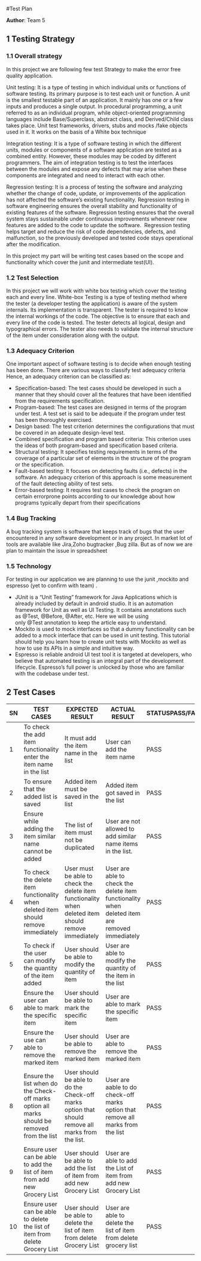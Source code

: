 #Test Plan 

**Author**: Team 5

## 1 Testing Strategy

### 1.1 Overall strategy

In this project we are following few test Strategy to make the error free quality application.

Unit testing: It is a type of testing in which individual units or functions of software testing. Its primary purpose is to test each unit or function. A unit is the smallest testable part of an application. It mainly has one or a few inputs and produces a single output. In procedural programming, a unit referred to as an individual program, while object-oriented programming languages include Base/Superclass, abstract class, and Derived/Child class takes place. Unit test frameworks, drivers, stubs and mocks /fake objects used in it. It works on the basis of a White box technique

Integration testing: It is a type of software testing in which the different units, modules or components of a software application are tested as a combined entity. However, these modules may be coded by different programmers.
The aim of integration testing is to test the interfaces between the modules and expose any defects that may arise when these components are integrated and need to interact with each other.

Regression testing: It is a process of testing the software and analyzing whether the change of code, update, or improvements of the application has not affected the software’s existing functionality.
Regression testing in software engineering ensures the overall stability and functionality of existing features of the software. Regression testing ensures that the overall system stays sustainable under continuous improvements whenever new features are added to the code to update the software. 
Regression testing helps target and reduce the risk of code dependencies, defects, and malfunction, so the previously developed and tested code stays operational after the modification.

In this project my part will be writing test cases based on the scope and functionality which cover the junit and intermediate test(UI).

### 1.2 Test Selection 

In this project we will work with white box testing which cover the testing each and every line. White-box Testing is a type of testing method where the tester (a developer testing the application) is aware of the system internals. Its implementation is transparent. The tester is required to know the internal workings of the code. The objective is to ensure that each and every line of the code is tested. The tester detects all logical, design and typographical errors. The tester also needs to validate the internal structure of the item under consideration along with the output.

### 1.3 Adequacy Criterion
One important aspect of software testing is to decide when enough testing has been done. There are various ways to classify test adequacy criteria Hence, an adequacy criterion can be classified as:
* Specification-based: The test cases should be developed in such a manner that they should cover all the features that have been identified from the requirements specification. 
* Program-based: The test cases are designed in terms of the program under test. A test set is said to be adequate if the program under test has been thoroughly exercised. 
* Design based: The test criterion determines the configurations that must be covered in an adequate design-level test. 
* Combined specification and program based criteria: This criterion uses the ideas of both program-based and specification based criteria.
* Structural testing: It specifies testing requirements in terms of the coverage of a particular set of elements in the structure of the program or the specification. 
* Fault-based testing: It focuses on detecting faults (i.e., defects) in the software. An adequacy criterion of this approach is some measurement of the fault detecting ability of test sets.
* Error-based testing: It requires test cases to check the program on certain errorprone points according to our knowledge about how programs typically depart from their specifications

### 1.4 Bug Tracking
A bug tracking system is software that keeps track of bugs that the user encountered in any software development or in any project. In market lot of tools are available like Jira,Zoho bugtracker ,Bug zilla. But as of now we are plan to maintain the issue in spreadsheet

### 1.5 Technology
 For testing in our application we are planning to use the junit ,mockito and espresso (yet to confirm with team) .
* JUnit is a “Unit Testing” framework for Java Applications which is already included by default in android studio. It is an automation framework for Unit as well as UI Testing. It contains annotations such as @Test, @Before, @After, etc. Here we will be using only @Test annotation to keep the article easy to understand.
* Mockito is used to mock interfaces so that a dummy functionality can be added to a mock interface that can be used in unit testing. This tutorial should help you learn how to create unit tests with Mockito as well as how to use its APIs in a simple and intuitive way.
* Espresso is reliable android UI test tool it  is targeted at developers, who believe that automated testing is an integral part of the development lifecycle. Espresso’s full power is unlocked by those who are familiar with the codebase under test.

## 2 Test Cases

|SN |	TEST CASES                                                                                                              	 | EXPECTED RESULT	                                                                                 | ACTUAL RESULT	                                                                              | STATUSPASS/FAIL    |
|---|--------------------------------------------------------------------------------------------------------------------------------|-------------------------------------------------------------------------------------------------------|--------------------------------------------------------------------------------------------------|--------------------|
|1  | To check the add item functionality  enter the item name in the list			                                           |It must add the item name in the list                                                                  |User can add the item name                                                                        | PASS               |
|2  | To ensure that the added list is saved               			                                                             |Added item must be saved in the list                                                                   |Added item got saved in the list                                                                  | PASS               |
|3  | Ensure while adding the item similar name cannot be added			                                                       |The list of item must not be duplicated                                                                |User are not allowed to add similar name items in the list.                                       | PASS               |
|4  | To check the delete item functionality when deleted item should remove immediately			                               |User must be able to check the delete item functionality when deleted item should remove immediately   |User are able to check the delete item functionality when deleted item are removed immediately    | PASS               |      
|5  | To check if the user can modify the quantity of the item added                                                            	 |User should be able to modify the quantity of item                                                     |User are able to modify the quantity of the item in the list                                      | PASS               |		
|6  | Ensure the user can able to mark the specific item			                                                             |User should be able to mark the specific item                                                          |User are able to mark the specific item                                                           | PASS               |
|7  | Ensure the use can able to  remove the marked item			                                                             |User should be able to remove the marked item                                                          |User are able to remove the marked item                                                           | PASS               |
|8  | Ensure the list when do the Check-off marks option all marks should be  removed from the list                                  |User should be able to do the Check-off marks option that should remove all marks from the list.       |User are aable to do check-off marks option that remove all marks from the list                   | PASS               |
|9  | Ensure user can be able to add the list of item from add new Grocery List                                                      |User should be able to add the list of item from add new Grocery List                                  |User are able to add the List of item from add new Grocery List                                   | PASS               |
|10 | Ensure user can be able to delete the list of item from delete Grocery List                                                    |User should be able to delete the list of item from delete Grocery List                                |User are able to delete the list of item from delete grocery list                                 | PASS               |
 			                                                                                                   
 			    			                                                                                                                                                       













 
